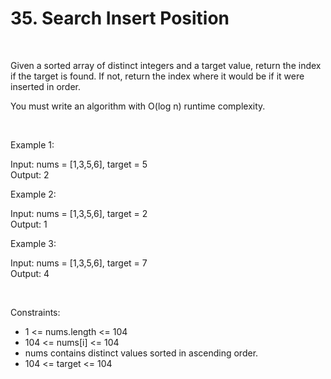 # 35. Search Insert Position

<br>

Given a sorted array of distinct integers and a target value, return the index if the target is found. If not, return the index where it would be if it were inserted in order.

You must write an algorithm with O(log n) runtime complexity.

<br>

Example 1:

Input: nums = [1,3,5,6], target = 5 <br>
Output: 2

Example 2:

Input: nums = [1,3,5,6], target = 2 <br>
Output: 1

Example 3:

Input: nums = [1,3,5,6], target = 7 <br>
Output: 4
 
<br>

Constraints:

- 1 <= nums.length <= 104
- 104 <= nums[i] <= 104
- nums contains distinct values sorted in ascending order.
- 104 <= target <= 104